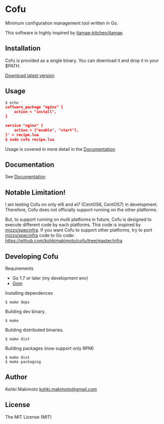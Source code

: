 # Cofu

Minimum configuration management tool written in Go.

This software is highly inspired by [itamae-kitchen/itamae](https://github.com/itamae-kitchen/itamae).

## Installation

Cofu is provided as a single binary. You can download it and drop it in your $PATH.

[Download latest version](https://github.com/kohkimakimoto/cofu/releases/latest)

## Usage

```lua
$ echo '
software_package "nginx" {
    action = "install",
}

service "nginx" {
    action = {"enable", "start"},
}' > recipe.lua
$ sudo cofu recipe.lua
```

Usage is covered in more detail in the [Documentation](./docs/README.md).

## Documentation

See [Documentation](./docs/README.md)

## Notable Limitation!

I am testing Cofu on only el6 and el7 (CentOS6, CentOS7) in development. Therefore, Cofu does not officially support running on the other platforms.

But, to support running on multi platforms in future, Cofu is designed to execute different code by each platforms. This code is inspired by [mizzy/specinfra](https://github.com/mizzy/specinfra). If you want Cofu to support other platforms, try to port [mizzy/specinfra](https://github.com/mizzy/specinfra) code to Go code: https://github.com/kohkimakimoto/cofu/tree/master/infra

## Developing Cofu

Requirements

* Go 1.7 or later (my development env)
* [Gom](https://github.com/mattn/gom)

Installing dependences

```
$ make deps
```

Building dev binary.

```
$ make
```

Building distributed binaries.


```
$ make dist
```

Building packages (now support only RPM)

```
$ make dist
$ make packaging
```

## Author

Kohki Makimoto <kohki.makimoto@gmail.com>

## License

The MIT License (MIT)
